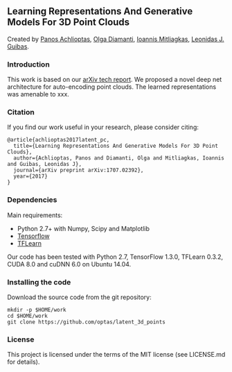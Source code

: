 ## Learning Representations And Generative Models For 3D Point Clouds
Created by <a href="http://web.stanford.edu/~optas/" target="_blank">Panos Achlioptas</a>, <a href="http://web.stanford.edu/~diamanti/" target="_blank">Olga Diamanti</a>, <a href="http://mitliagkas.github.io" target="_blank">Ioannis Mitliagkas</a>, <a href="http://geometry.stanford.edu/member/guibas/" target="_blank">Leonidas J. Guibas</a>.

<!-- ![prediction example](https://github.com/optas/latent_3d_points/blob/master/representative.jpg) -->

### Introduction
This work is based on our [arXiv tech report](https://arxiv.org/abs/1707.02392). We proposed a novel deep net architecture for auto-encoding point clouds. The learned representations was amenable to xxx.
<!-- You can also check our [project webpage](http://stanford.edu/~rqi/pointnet) for a deeper introduction. -->


### Citation
If you find our work useful in your research, please consider citing:

	@article{achlioptas2017latent_pc,
	  title={Learning Representations And Generative Models For 3D Point Clouds},
	  author={Achlioptas, Panos and Diamanti, Olga and Mitliagkas, Ioannis and Guibas, Leonidas J},
	  journal={arXiv preprint arXiv:1707.02392},
	  year={2017}
	}


### Dependencies
Main requirements:
- Python 2.7+ with Numpy, Scipy and Matplotlib
- [Tensorflow](https://www.tensorflow.org/get_started/os_setup)
- [TFLearn](http://tflearn.org/installation)

Our code has been tested with Python 2.7, TensorFlow 1.3.0, TFLearn 0.3.2, CUDA 8.0 and cuDNN 6.0 on Ubuntu 14.04.


### Installing the code

Download the source code from the git repository:
```
mkdir -p $HOME/work
cd $HOME/work
git clone https://github.com/optas/latent_3d_points
```


<!--
### Usage
To train a model to classify point clouds sampled from 3D shapes:

    python train.py

Log files and network parameters will be saved to `log` folder in default. Point clouds of <a href="http://modelnet.cs.princeton.edu/" target="_blank">ModelNet40</a> models in HDF5 files will be automatically downloaded (416MB) to the data folder. Each point cloud contains 2048 points uniformly sampled from a shape surface. Each cloud is zero-mean and normalized into an unit sphere. There are also text files in `data/modelnet40_ply_hdf5_2048` specifying the ids of shapes in h5 files.

To see HELP for the training script:

    python train.py -h

We can use TensorBoard to view the network architecture and monitor the training progress.

    tensorboard --logdir log

After the above training, we can evaluate the model and output some visualizations of the error cases.

    python evaluate.py --visu

Point clouds that are wrongly classified will be saved to `dump` folder in default. We visualize the point cloud by rendering it into three-view images.

If you'd like to prepare your own data, you can refer to some helper functions in `utils/data_prep_util.py` for saving and loading HDF5 files.

### Part Segmentation
To train a model for object part segmentation, firstly download the data:

    cd part_seg
    sh download_data.sh

The downloading script will download <a href="http://web.stanford.edu/~ericyi/project_page/part_annotation/index.html" target="_blank">ShapeNetPart</a> dataset (around 1.08GB) and our prepared HDF5 files (around 346MB).

Then you can run `train.py` and `test.py` in the `part_seg` folder for training and testing (computing mIoU for evaluation). -->

### License
This project is licensed under the terms of the MIT license (see LICENSE.md for details).


<!-- ### TODO
Add test script for evaluation on OOS shape or point cloud data. -->
